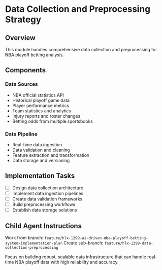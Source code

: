 # Data Collection and Preprocessing Strategy

## Overview
This module handles comprehensive data collection and preprocessing for NBA playoff betting analysis.

## Components

### Data Sources
- NBA official statistics API
- Historical playoff game data
- Player performance metrics
- Team statistics and analytics
- Injury reports and roster changes
- Betting odds from multiple sportsbooks

### Data Pipeline
- Real-time data ingestion
- Data validation and cleaning
- Feature extraction and transformation
- Data storage and versioning

## Implementation Tasks
- [ ] Design data collection architecture
- [ ] Implement data ingestion pipelines
- [ ] Create data validation frameworks
- [ ] Build preprocessing workflows
- [ ] Establish data storage solutions

## Child Agent Instructions
Work from branch: `feature/hlx-1299-ai-driven-nba-playoff-betting-system-implementation-plan`
Create sub-branch: `feature/hlx-1299-data-collection-preprocessing`

Focus on building robust, scalable data infrastructure that can handle real-time NBA playoff data with high reliability and accuracy.


